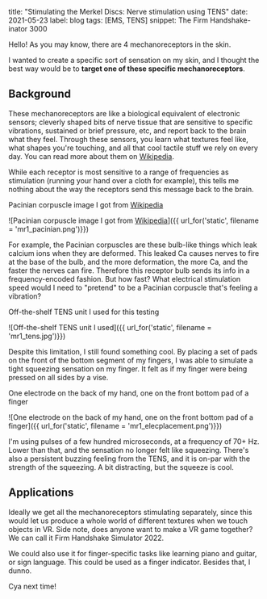 title: "Stimulating the Merkel Discs: Nerve stimulation using TENS"
date: 2021-05-23
label: blog
tags: [EMS, TENS]
snippet: The Firm Handshake-inator 3000

Hello! As you may know, there are 4 mechanoreceptors in the skin.

I wanted to create a specific sort of sensation on my skin, and I thought the best way would be to **target one of these specific mechanoreceptors**. 

## Background

These mechanoreceptors are like a biological equivalent of electronic sensors; cleverly shaped bits of nerve tissue that are sensitive to specific vibrations, sustained or brief pressure, etc, and report back to the brain what they feel. Through these sensors, you learn what textures feel like, what shapes you're touching, and all that cool tactile stuff we rely on every day. You can read more about them on [Wikipedia](https://en.wikipedia.org/wiki/Mechanoreceptor#Types). 

While each receptor is most sensitive to a range of frequencies as stimulation (running your hand over a cloth for example), this tells me nothing about the way the receptors send this message back to the brain. 

<p class="caption">Pacinian corpuscle image I got from <a href="https://en.wikipedia.org/wiki/Pacinian_corpuscle">Wikipedia</a></p>
![Pacinian corpuscle image I got from <a href="https://en.wikipedia.org/wiki/Pacinian_corpuscle">Wikipedia</a>]({{ url_for('static', filename = 'mr1_pacinian.png')}})

For example, the Pacinian corpuscles are these bulb-like things which leak calcium ions when they are deformed. This leaked Ca causes nerves to fire at the base of the bulb, and the more deformation, the more Ca, and the faster the nerves can fire. Therefore this receptor bulb sends its info in a frequency-encoded fashion. But how fast? What electrical stimulation speed would I need to "pretend" to be a Pacinian corpuscle that's feeling a vibration?

<p class="caption">Off-the-shelf TENS unit I used for this testing</p>
![Off-the-shelf TENS unit I used]({{ url_for('static', filename = 'mr1_tens.jpg')}})

Despite this limitation, I still found something cool. By placing a set of pads on the front of the bottom segment of my fingers, I was able to simulate a tight squeezing sensation on my finger. It felt as if my finger were being pressed on all sides by a vise.

<p class="caption">One electrode on the back of my hand, one on the front bottom pad of a finger</p>
![One electrode on the back of my hand, one on the front bottom pad of a finger]({{ url_for('static', filename = 'mr1_elecplacement.png')}})

I'm using pulses of a few hundred microseconds, at a frequency of 70+ Hz. Lower than that, and the sensation no longer felt like squeezing. There's also a persistent buzzing feeling from the TENS, and it is on-par with the strength of the squeezing. A bit distracting, but the squeeze is cool. 

## Applications
Ideally we get all the mechanoreceptors stimulating separately, since this would let us produce a whole world of different textures when we touch objects in VR. Side note, does anyone want to make a VR game together? We can call it Firm Handshake Simulator 2022.

We could also use it for finger-specific tasks like learning piano and guitar, or sign language. This could be used as a finger indicator. Besides that, I dunno.

Cya next time!
